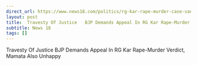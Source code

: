 ```yaml
---
direct_url: https://www.news18.com/politics/rg-kar-rape-murder-case-sanjay-roy-life-imprisonment-kolkata-court-verdict-reactions-bjp-mamata-banerjee-not-satisfied-9195431.html
layout: post
title:  Travesty Of Justice   BJP Demands Appeal In RG Kar Rape-Murder Verdict, Mamata Also Unhappy
subtitle: News 18
tags: []
---
```


 Travesty Of Justice   BJP Demands Appeal In RG Kar Rape-Murder Verdict, Mamata Also Unhappy

